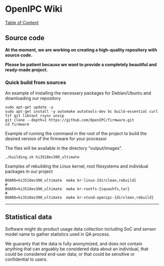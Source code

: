 # OpenIPC Wiki
[Table of Content](../README.md)

Source code
-----------

**At the moment, we are working on creating a high-quality repository with source code.**

**Please be patient because we want to provide a completely beautiful and ready-made project.**

### Quick build from sources

An example of installing the necessary packages for Debian/Ubuntu and downloading our repository

```
sudo apt-get update -y
sudo apt-get install -y automake autotools-dev bc build-essential curl fzf git libtool rsync unzip
git clone --depth=1 https://github.com/OpenIPC/firmware.git
cd firmware
```

Example of running the command in the root of the project to build the desired version of the firmware for your processor

The files will be available in the directory "output/images".

```
./building.sh hi3518ev300_ultimate
```

Examples of rebuilding the Linux kernel, root filesystems and individual packages in our project

```
BOARD=hi3518ev300_ultimate  make br-linux-{dirclean,rebuild}
#
BOARD=hi3518ev300_ultimate  make br-rootfs-{squashfs,tar}
#
BOARD=hi3518ev300_ultimate  make br-vtund-openipc-{dirclean,rebuild}
```

-----

## Statistical data

Software might do product usage data collection including SoC and sensor model name to gather statistics used in QA process.

We guaranty that the data is fully anonymized, and does not contain anything that can arguably be considered data about an individual, that could be considered end-user data; or that could be sensitive or confidential to users.
